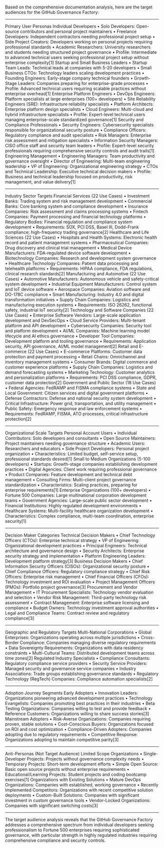 Based on the comprehensive documentation analysis, here are the target audiences for the GitHub Governance Factory:
________________________________________
Primary User Personas
Individual Developers
•	Solo Developers: Open-source contributors and personal project maintainers
•	Freelance Developers: Independent contractors needing professional project setup
•	Side Project Creators: Developers working on personal projects requiring professional standards
•	Academic Researchers: University researchers and students needing structured project governance
•	Profile: Intermediate to advanced technical users seeking professional project setup without enterprise complexity[1]
Startup and Small Business Leaders
•	Startup Team Leads: Technical leads at companies with 5-20 developers
•	Small Business CTOs: Technology leaders scaling development practices
•	Founding Engineers: Early-stage company technical founders
•	Growth-Stage Leaders: Companies preparing for enterprise-grade processes
•	Profile: Advanced technical users requiring scalable practices without enterprise overhead[1]
Enterprise Platform Engineers
•	DevOps Engineers: Platform specialists at large enterprises (100+ developers)
•	Site Reliability Engineers (SRE): Infrastructure reliability specialists
•	Platform Architects: Enterprise platform design specialists
•	Cloud Engineers: Multi-cloud and hybrid infrastructure specialists
•	Profile: Expert-level technical users managing enterprise-scale standardized governance[1]
Security and Compliance Professionals
•	Security Engineers: Cybersecurity specialists responsible for organizational security posture
•	Compliance Officers: Regulatory compliance and audit specialists
•	Risk Managers: Enterprise risk assessment and mitigation specialists
•	Information Security Managers: CISO office staff and security team leaders
•	Profile: Expert-level security professionals requiring comprehensive security controls and audit trails[1]
Engineering Management
•	Engineering Managers: Team productivity and governance oversight
•	Director of Engineering: Multi-team engineering leadership
•	VP of Engineering: Organizational engineering strategy
•	CTOs and Technical Leadership: Executive technical decision makers
•	Profile: Business and technical leadership focused on productivity, risk management, and value delivery[1]
________________________________________
Industry Sector Targets
Financial Services (22 Use Cases)
•	Investment Banks: Trading system and risk management development
•	Commercial Banks: Core banking system and compliance development
•	Insurance Companies: Risk assessment and claims processing systems
•	Fintech Companies: Payment processing and financial technology platforms
•	Regulatory Bodies: Financial regulation and compliance system development
•	Requirements: SOX, PCI DSS, Basel III, Dodd-Frank compliance; high-frequency trading governance[2]
Healthcare and Life Sciences (22 Use Cases)
•	Hospitals and Health Systems: Electronic health record and patient management systems
•	Pharmaceutical Companies: Drug discovery and clinical trial management
•	Medical Device Manufacturers: FDA-regulated device software development
•	Biotechnology Companies: Research and development system governance
•	Healthcare Technology Companies: Patient data processing and telehealth platforms
•	Requirements: HIPAA compliance, FDA regulations, clinical research standards[2]
Manufacturing and Automotive (22 Use Cases)
•	Automotive Manufacturers: Autonomous vehicle and safety-critical system development
•	Industrial Equipment Manufacturers: Control system and IoT device software
•	Aerospace Companies: Aviation software and DO-178C compliance
•	Smart Manufacturing: Industry 4.0 and digital transformation initiatives
•	Supply Chain Companies: Logistics and manufacturing execution systems
•	Requirements: ISO 26262, functional safety, industrial IoT security[2]
Technology and Software Companies (22 Use Cases)
•	Enterprise Software Vendors: Large-scale application development and DevSecOps
•	Cloud Service Providers: Multi-tenant platform and API development
•	Cybersecurity Companies: Security tool and platform development
•	AI/ML Companies: Machine learning model lifecycle and AI ethics governance
•	Developer Tool Companies: Development platform and tooling governance
•	Requirements: Application security, API governance, AI/ML model management[2]
Retail and E-commerce (22 Use Cases)
•	E-commerce Platforms: Customer data protection and payment processing
•	Retail Chains: Omnichannel and inventory management systems
•	Consumer Brands: Digital commerce and customer experience platforms
•	Supply Chain Companies: Logistics and demand forecasting systems
•	Marketing Technology: Customer analytics and personalization platforms
•	Requirements: PCI DSS compliance, GDPR, customer data protection[2]
Government and Public Sector (18 Use Cases)
•	Federal Agencies: FedRAMP and FISMA compliance systems
•	State and Local Government: Citizen services and digital government platforms
•	Defense Contractors: Defense and national security system development
•	Critical Infrastructure: Power grid, transportation, and utility management
•	Public Safety: Emergency response and law enforcement systems
•	Requirements: FedRAMP, FISMA, ATO processes, critical infrastructure protection[2]
________________________________________
Organizational Scale Targets
Personal Account Users
•	Individual Contributors: Solo developers and consultants
•	Open Source Maintainers: Project maintainers needing governance structure
•	Academic Users: Researchers and educators
•	Side Project Developers: Personal project organization
•	Characteristics: Limited budget, self-service setup, professional standards desired[1]
Small to Medium Organizations (5-100 developers)
•	Startups: Growth-stage companies establishing development practices
•	Digital Agencies: Client work requiring professional governance
•	Product Companies: Feature development and technical debt management
•	Consulting Firms: Multi-client project governance standardization
•	Characteristics: Scaling practices, preparing for enterprise requirements[1]
Enterprise Organizations (100+ developers)
•	Fortune 500 Companies: Large multinational corporation development teams
•	Government Agencies: Large-scale public sector development
•	Financial Institutions: Highly regulated development environments
•	Healthcare Systems: Multi-facility healthcare organization development
•	Characteristics: Complex compliance, multi-team coordination, enterprise security[1]
________________________________________
Decision Maker Categories
Technical Decision Makers
•	Chief Technology Officers (CTOs): Enterprise technical strategy
•	VP of Engineering: Organizational development practices
•	Principal Engineers: Technical architecture and governance design
•	Security Architects: Enterprise security strategy and implementation
•	Platform Engineering Leaders: Development platform strategy[3]
Business Decision Makers
•	Chief Information Security Officers (CISOs): Organizational security posture
•	Chief Compliance Officers: Regulatory compliance strategy
•	Chief Risk Officers: Enterprise risk management
•	Chief Financial Officers (CFOs): Technology investment and ROI evaluation
•	Project Management Officers (PMOs): Portfolio project governance[3]
Procurement and Vendor Management
•	IT Procurement Specialists: Technology vendor evaluation and selection
•	Vendor Risk Management: Third-party technology risk assessment
•	Contract Management: Enterprise software licensing and compliance
•	Budget Owners: Technology investment approval authorities
•	Legal and Compliance Teams: Contract review and regulatory compliance[3]
________________________________________
Geographic and Regulatory Targets
Multi-National Corporations
•	Global Enterprises: Organizations operating across multiple jurisdictions
•	Cross-Border Compliance: Companies managing diverse regulatory requirements
•	Data Sovereignty Requirements: Organizations with data residency constraints
•	Multi-Cultural Teams: Distributed development teams across time zones[2]
Regulated Industry Specialists
•	Compliance Consultants: Regulatory compliance service providers
•	Security Service Providers: Managed security and governance service companies
•	Industry Associations: Trade groups establishing governance standards
•	Regulatory Technology (RegTech) Companies: Compliance automation specialists[2]
________________________________________
Adoption Journey Segments
Early Adopters
•	Innovation Leaders: Organizations pioneering advanced development practices
•	Technology Evangelists: Companies promoting best practices in their industries
•	Beta Testing Organizations: Companies willing to test and provide feedback
•	Reference Customers: Organizations willing to share success stories[3]
Mainstream Adopters
•	Risk-Averse Organizations: Companies requiring proven, stable solutions
•	Cost-Conscious Buyers: Organizations focused on ROI and cost optimization
•	Compliance-Driven Adopters: Companies adopting due to regulatory requirements
•	Competitive Response: Organizations adopting to maintain competitive parity[3]
________________________________________
Anti-Personas (Not Target Audience)
Limited Scope Organizations
•	Single-Developer Projects: Projects without governance complexity needs
•	Temporary Projects: Short-term development efforts
•	Simple Open Source: Basic open source projects without enterprise requirements
•	Educational/Learning Projects: Student projects and coding bootcamp exercises[1]
Organizations with Existing Solutions
•	Mature DevOps Organizations: Companies with established, working governance
•	Recently Implemented Competitors: Organizations with recent competitive solution deployments
•	Custom-Built Solutions: Companies with significant investment in custom governance tools
•	Vendor-Locked Organizations: Companies with significant switching costs[3]
________________________________________
The target audience analysis reveals that the GitHub Governance Factory addresses a comprehensive spectrum from individual developers seeking professionalism to Fortune 500 enterprises requiring sophisticated governance, with particular strength in highly regulated industries requiring comprehensive compliance and security controls.

